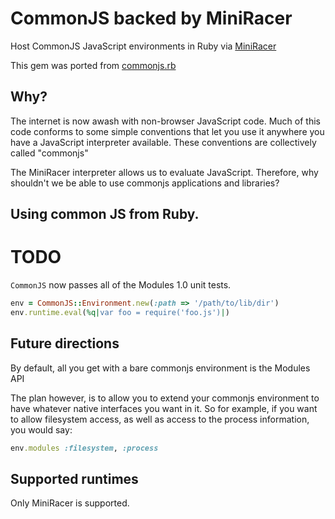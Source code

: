 # CommonJS backed by MiniRacer

Host CommonJS JavaScript environments in Ruby via [MiniRacer](https://github.com/discourse/mini_racer)

This gem was ported from [commonjs.rb](https://github.com/cowboyd/commonjs.rb)

## Why?

The internet is now awash with non-browser JavaScript code. Much of this code conforms to some
simple conventions that let you use it anywhere you have a JavaScript interpreter available. These
conventions are collectively called "commonjs"

The MiniRacer interpreter allows us to evaluate JavaScript. Therefore, why shouldn't we be able to
use commonjs applications and libraries?

## Using common JS from Ruby.

# TODO
`CommonJS` now passes all of the Modules 1.0 unit tests.

```ruby
env = CommonJS::Environment.new(:path => '/path/to/lib/dir')
env.runtime.eval(%q|var foo = require('foo.js')|)
```

## Future directions

By default, all you get with a bare commonjs environment is the Modules API

The plan however, is to allow you to extend your commonjs environment to have whatever native
interfaces you want in it. So for example, if you want to allow filesystem access, as well as
access to the process information, you would say:

```ruby
env.modules :filesystem, :process
```

## Supported runtimes

Only MiniRacer is supported.
